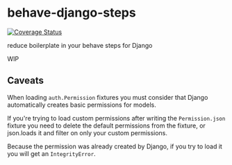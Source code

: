 behave-django-steps
===
[![Coverage Status](https://coveralls.io/repos/github/BillSchumacher/behave-django-steps/badge.svg?branch=main)](https://coveralls.io/github/BillSchumacher/behave-django-steps?branch=main)

reduce boilerplate in your behave steps for Django

WIP

Caveats
---

When loading `auth.Permission` fixtures you must consider that Django
automatically creates basic permissions for models.

If you're trying to load custom permissions after writing the `Permission.json` fixture
you need to delete the default permissions from the fixture, or json.loads it and filter
on only your custom permissions.

Because the permission was already created by Django, if you try to load it
you will get an `IntegrityError`.
